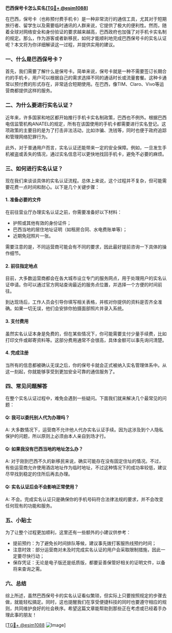 **巴西保号卡怎么实名[[TG💪+ @esim1088](https://t.me/s/esim1088)]**

在巴西，保号卡（也称预付费手机卡）是一种非常流行的通信工具，尤其对于短期旅行者、留学生以及需要临时通讯的人群来说，它提供了极大的便利性。然而，随着全球对网络安全和身份验证的要求越来越高，巴西政府也加强了对手机卡实名制的规定。那么，作为游客或者新移民，如何才能顺利地完成巴西保号卡的实名认证呢？本文将为你详细解读这一过程，并提供实用的建议。

### 一、什么是巴西保号卡？

首先，我们需要了解什么是保号卡。简单来说，保号卡就是一种不需要签订长期合约的手机卡，用户可以根据自己的需求选择不同的通话时长或流量套餐。这种卡通常以预付费的形式存在，非常适合短期使用。在巴西，像TIM、Claro、Vivo等运营商都提供这样的服务。

### 二、为什么要进行实名认证？

近年来，许多国家和地区都开始推行手机卡实名制政策，巴西也不例外。根据巴西电信监管机构ANATEL的规定，所有在该国使用的手机卡都需要进行实名登记。这项政策的主要目的是为了打击非法活动，比如诈骗、洗钱等，同时也便于政府追踪和管理网络犯罪行为。

此外，对于普通用户而言，实名认证还能带来一定的安全保障。例如，一旦发生手机被盗或丢失的情况，通过实名信息可以更快地找回手机卡，避免不必要的麻烦。

### 三、如何进行实名认证？

现在我们来谈谈具体的实名认证流程。总体上来说，这个过程并不复杂，但可能需要花费一点时间和耐心。以下是几个关键步骤：

#### 1. 准备必要的文件

在前往营业厅办理实名认证之前，你需要准备好以下材料：
- 护照或其他有效的身份证件；
- 巴西当地的居住地址证明（如租房合同、水电费账单等）；
- 近期免冠照片一张。

需要注意的是，不同运营商可能会有不同的要求，因此最好提前咨询一下具体的操作细节。

#### 2. 前往指定地点

目前，大多数运营商都会在各大城市设立专门的服务网点，用于处理用户的实名认证申请。你可以通过官方网站查询最近的服务点位置，并选择一个方便的时间前往。

到达现场后，工作人员会引导你填写相关表格，并核对你提供的资料是否齐全准确。如果一切无误，他们会安排你拍摄面部照片并录入系统。

#### 3. 支付费用

虽然实名认证本身是免费的，但在某些情况下，你可能需要支付少量手续费，比如打印文件或邮寄资料等。这部分费用通常不会很高，具体金额可以事先询问清楚。

#### 4. 完成注册

当所有的信息都被确认无误之后，你的保号卡就会正式被纳入实名管理体系中。从这一刻起，你就能够享受到更加安全可靠的通信服务了。

### 四、常见问题解答

在整个实名认证过程中，难免会遇到一些疑问。下面我们就来解决几个最常见的问题：

#### Q: 我可以委托别人代为办理吗？
A: 大多数情况下，运营商不允许他人代办实名认证手续。因为这涉及到个人隐私保护的问题，所以原则上必须由本人亲自到场才行。

#### Q: 如果我没有巴西当地的地址怎么办？
A: 对于刚到巴西不久的新移民来说，确实可能存在没有固定住址的情况。不过，有些运营商允许使用酒店地址作为临时地址，不过这种情况下的成功率较低，建议尽早找到稳定的住所后再去办理。

#### Q: 实名认证后会不会影响正常使用？
A: 不会。完成实名认证只是确保你的手机号码符合法律法规的要求，并不会改变任何现有的功能和服务。

### 五、小贴士

为了让整个过程更加顺利，这里还有一些额外的小建议供参考：
- 提前预约：为了避免长时间排队等候，建议事先拨打客服热线预约时间；
- 注意时效：部分运营商对未及时完成实名认证的用户会采取限制措施，因此一定要尽快行动；
- 保存凭证：无论是电子版还是纸质版，都要妥善保管好相关的证明文件，以备将来查询之需。

### 六、总结

综上所述，虽然巴西保号卡的实名认证看似繁琐，但实际上只要按照规定的步骤去做，就能轻松搞定。同时，这也提醒我们在享受便捷科技的同时也要遵守相应的规则，共同维护良好的社会秩序。希望这篇文章能帮助到那些正在考虑或已经着手办理此事的朋友！

[[TG💪+ @esim1088](https://t.me/s/esim1088) ![Image](https://i.postimg.cc/4NQfJmqS/Snipaste-2025-05-13-00-14-12.png)]